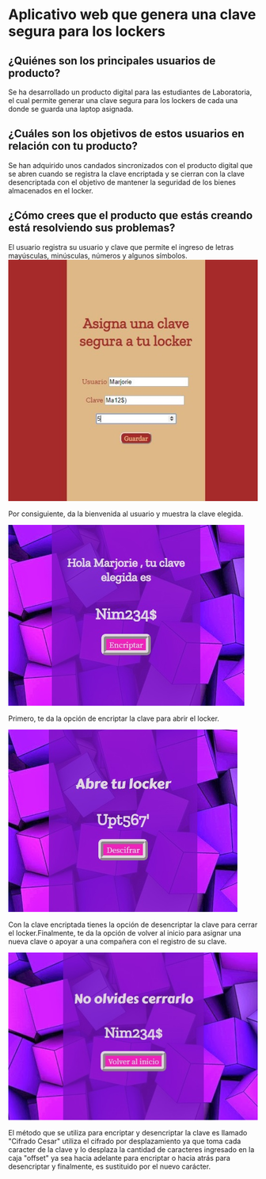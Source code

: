 # Aplicativo web que genera una clave segura para los lockers

## ¿Quiénes son los principales usuarios de producto?

Se ha desarrollado un producto digital para las estudiantes de Laboratoria, el cual permite generar una clave segura para los lockers de cada una donde se guarda una laptop asignada.

## ¿Cuáles son los objetivos de estos usuarios en relación con tu producto?

Se han adquirido unos candados sincronizados con el producto digital que se abren cuando se registra la clave encriptada y se cierran con la clave desencriptada con el objetivo de mantener la seguridad de los bienes almacenados en el locker.

## ¿Cómo crees que el producto que estás creando está resolviendo sus problemas?

El usuario registra su usuario y clave que permite el ingreso de letras mayúsculas, minúsculas, números y algunos símbolos.
![Registro](img/pantalla1.jpg)

Por consiguiente, da la bienvenida al usuario y muestra la clave elegida.

![Bienvenida](img/pantalla2.jpg)

Primero, te da la opción de encriptar la clave para abrir el locker. 

![Encriptado](img/pantalla3.jpg)

Con la clave encriptada tienes la opción de desencriptar la clave para cerrar el locker.Finalmente, te da la opción de volver al inicio para asignar una nueva clave o apoyar a una compañera con el registro de su clave.

![Desencriptado](img/pantalla4.jpg)

El método que se utiliza para encriptar y desencriptar la clave es llamado "Cifrado Cesar" utiliza el cifrado por desplazamiento ya que toma cada caracter de la clave y lo desplaza la cantidad de caracteres ingresado en la caja "offset" ya sea hacia adelante para encriptar o hacia atrás para desencriptar y finalmente, es sustituido por el nuevo carácter. 
